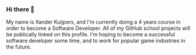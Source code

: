 ### Hi there 👋

My name is Xander Kuijpers, and I'm currently doing a 4 years course in order to become a Software Developer. All of my GitHub school projects will be publically linked on this profile. I'm hoping to become a successful software developer some time, and to work for popular game industries in the future.

<!--
**XKuijpers/XKuijpers** is a ✨ _special_ ✨ repository because its `README.md` (this file) appears on your GitHub profile.

Here are some ideas to get you started:

- 🔭 I’m currently working on ...
- 🌱 I’m currently learning ...
- 👯 I’m looking to collaborate on ...
- 🤔 I’m looking for help with ...
- 💬 Ask me about ...
- 📫 How to reach me: ...
- 😄 Pronouns: ...
- ⚡ Fun fact: ...
-->
